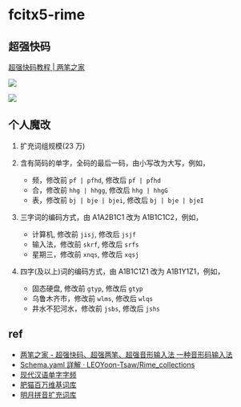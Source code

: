 # fcitx5-rime

## 超强快码

[超强快码教程 | 两笔之家](https://liangbi.gitee.io/2021/08/20/cqkm-help/)

![](https://du1ab.one/images/2022/chao_qiang_kuai_ma_kb.png)

![](https://du1ab.one/images/2022/chao_qiang_kuai_ma_ref.png)

## 个人魔改

1. 扩充词组规模(23 万)

2. 含有简码的单字，全码的最后一码，由小写改为大写，例如，

   - 频，修改前 `pf | pfhd`, 修改后 `pf | pfhd`
   - 合，修改前 `hhg | hhgg`, 修改后 `hhg | hhgG`
   - 表，修改前 `bj | bje | bjei`, 修改后 `bj | bje | bjeI`

3. 三字词的编码方式，由 A1A2B1C1 改为 A1B1C1C2，例如，

   - 计算机, 修改前 `jisj`, 修改后 `jsjf`
   - 输入法，修改前 `skrf`, 修改后 `srfs`
   - 星期三，修改前 `xnqs`, 修改后 `xqsj`

4. 四字(及以上)词的编码方式，由 A1B1C1Z1 改为 A1B1Y1Z1，例如，

   - 固态硬盘, 修改前 `gtyp`, 修改后 `gtyp`
   - 乌鲁木齐市，修改前 `wlms`, 修改后 `wlqs`
   - 井水不犯河水，修改前 `jsbs`, 修改后 `jshs`

## ref

- [两笔之家 - 超强快码、超强两笔、超强音形输入法 一种音形码输入法](https://liangbi.gitee.io/)
- [Schema.yaml 詳解 · LEOYoon-Tsaw/Rime_collections](https://github.com/LEOYoon-Tsaw/Rime_collections/blob/master/Rime_description.md)
- [现代汉语单字字频](https://lingua.mtsu.edu/chinese-computing/statistics/char/list.php?Which=MO)
- [肥猫百万维基词库](https://github.com/felixonmars/fcitx5-pinyin-zhwiki)
- [明月拼音扩充词库](https://github.com/rime-aca/dictionaries)

